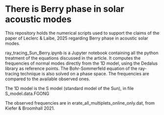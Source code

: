 # There is Berry phase in solar acoustic modes

This repository holds the numerical scripts used to support the claims of the paper of Leclerc &amp; Laibe, 2025 regarding Berry phase in acoustic solar modes.

ray_tracing_Sun_Berry.ipynb is a Jupyter notebook containing all the python treatment of the equations discussed in the article. It computes the frequencies of normal modes directly from the 1D model,
using the Dedalus library as reference points. The Bohr-Sommerfeld equation of the ray-tracing technique is also solved on a phase space. The frequencies are compared to the available observed ones.

The 1D model is the S model (standard model of the Sun), in file S_model.data.FGONG

The observed frequencies are in erate_all_multiplets_online_only.dat, from Kiefer & Broomhall 2021.
